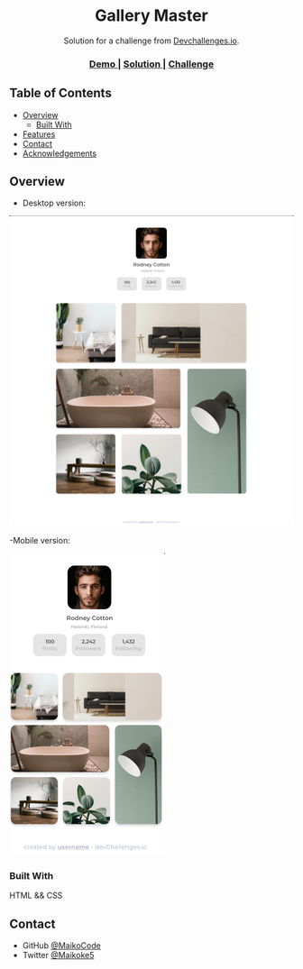 <!-- Please update value in the {}  -->

<h1 align="center">Gallery Master</h1>

<div align="center">
   Solution for a challenge from  <a href="http://devchallenges.io" target="_blank">Devchallenges.io</a>.
</div>

<div align="center">
  <h3>
    <a href="https://maikocode.github.io/Gallery-Master/">
      Demo
    </a>
    <span> | </span>
    <a href="https://maikocode.github.io/Gallery-Master/">
      Solution
    </a>
    <span> | </span>
    <a href="https://devchallenges.io/challenges/gcbWLxG6wdennelX7b8I">
      Challenge
    </a>
  </h3>
</div>

<!-- TABLE OF CONTENTS -->

## Table of Contents

- [Overview](#overview)
  - [Built With](#built-with)
- [Features](#features)
- [Contact](#contact)
- [Acknowledgements](#acknowledgements)

<!-- OVERVIEW -->

## Overview

- Desktop version:

![screenshot](./desktop-version.png)

-Mobile version:

![screenshot](./mobile-version.png)


### Built With

HTML && CSS


## Contact


- GitHub [@MaikoCode](https://github.com/MaikoCode)
- Twitter [@Maikoke5](https://twitter.com/Maikoke5)
